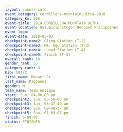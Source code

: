 ```yaml
---
layout: runner-info 
event_category: cordillera-mountain-ultra-2018 
category_km: 50K 
event-title: 2018 CORDILLERA MOUNTAIN ULTRA 
event-location: Dalupirip Itogon Benguet Philippines 
event-logo: 
event-date: 2018-03-03 
checkpoint-name2: Oling Station (T-2) 
checkpoint-name3: Mt. Ugo Station (T-3) 
checkpoint-name4: Lusod Station (T-4) 
checkpoint-name5: Finish (T-5) 
overall_rank: 66
gender_rank: 53
category_rank: 8
bib: 50172
first_name: Manuel Jr
last_name: Magbanua
gender: M
team_name: Team Antique
start: Sun, 04-00-00 am
checkpoint2: Sun, 05-58-03 am
checkpoint3: Sun, 08-37-49 am
checkpoint4: Sun, 09-48-37 am
checkpoint5: Sun, 01-09-07 pm
finish: 9-09-07
status: FINISHER
---
```

